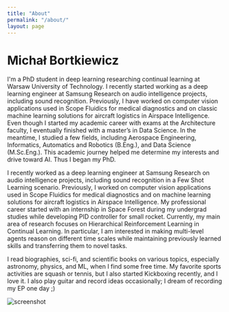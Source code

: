 ```yaml
---
title: "About"
permalink: "/about/"
layout: page
---
```


# Michał Bortkiewicz

I'm a PhD student in deep learning researching continual learning at Warsaw University of Technology. I recently started working as a deep learning engineer at Samsung Research on audio intelligence projects, including sound recognition. Previously, I have worked on computer vision applications used in Scope Fluidics for medical diagnostics and on classic machine learning solutions for aircraft logistics in Airspace Intelligence.
Even though I started my academic career with exams at the Architecture faculty, I eventually finished with a master’s in Data Science. In the meantime, I studied a few fields, including Aerospace Engineering, Informatics, Automatics and Robotics (B.Eng.), and Data Science (M.Sc.Eng.). This academic journey helped me determine my interests and drive toward AI. Thus I began my PhD.

I recently worked as a deep learning engineer at Samsung Research on audio intelligence projects, including sound recognition in a Few Shot Learning scenario. Previously, I worked on computer vision applications used in Scope Fluidics for medical diagnostics and on machine learning solutions for aircraft logistics in Airspace Intelligence. My professional career started with an internship in Space Forest during my undergrad studies while developing PID controller for small rocket. Currently, my main area of research focuses on Hierarchical Reinforcement Learning in Continual Learning. In particular, I am interested in making multi-level agents reason on different time scales while maintaining previously learned skills and transferring them to novel tasks.

I read biographies, sci-fi, and scientific books on various topics, especially astronomy, physics, and ML, when I find some free time. My favorite sports activities are squash or tennis, but I also started Kickboxing recently, and I love it. I also play guitar and record ideas occasionally; I dream of recording my EP one day ;)



![screenshot](https://user-images.githubusercontent.com/4943215/109431850-cd711780-7a08-11eb-8601-2763f2ee6bb4.png)
